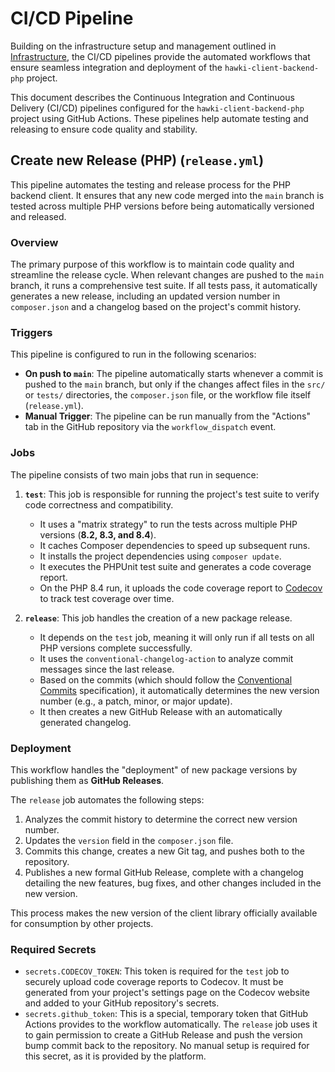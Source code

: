 # CI/CD Pipeline

Building on the infrastructure setup and management outlined in [Infrastructure](infrastructure-610545213.md), the CI/CD pipelines provide the automated workflows that ensure seamless integration and deployment of the `hawki-client-backend-php` project.

This document describes the Continuous Integration and Continuous Delivery (CI/CD) pipelines configured for the `hawki-client-backend-php` project using GitHub Actions. These pipelines help automate testing and releasing to ensure code quality and stability.

## Create new Release (PHP) (`release.yml`)

This pipeline automates the testing and release process for the PHP backend client. It ensures that any new code merged into the `main` branch is tested across multiple PHP versions before being automatically versioned and released.

### Overview

The primary purpose of this workflow is to maintain code quality and streamline the release cycle. When relevant changes are pushed to the `main` branch, it runs a comprehensive test suite. If all tests pass, it automatically generates a new release, including an updated version number in `composer.json` and a changelog based on the project's commit history.

### Triggers

This pipeline is configured to run in the following scenarios:

*   **On push to `main`**: The pipeline automatically starts whenever a commit is pushed to the `main` branch, but only if the changes affect files in the `src/` or `tests/` directories, the `composer.json` file, or the workflow file itself (`release.yml`).
*   **Manual Trigger**: The pipeline can be run manually from the "Actions" tab in the GitHub repository via the `workflow_dispatch` event.

### Jobs

The pipeline consists of two main jobs that run in sequence:

1.  **`test`**: This job is responsible for running the project's test suite to verify code correctness and compatibility.
    *   It uses a "matrix strategy" to run the tests across multiple PHP versions (**8.2, 8.3, and 8.4**).
    *   It caches Composer dependencies to speed up subsequent runs.
    *   It installs the project dependencies using `composer update`.
    *   It executes the PHPUnit test suite and generates a code coverage report.
    *   On the PHP 8.4 run, it uploads the code coverage report to [Codecov](https://about.codecov.io/) to track test coverage over time.

2.  **`release`**: This job handles the creation of a new package release.
    *   It depends on the `test` job, meaning it will only run if all tests on all PHP versions complete successfully.
    *   It uses the `conventional-changelog-action` to analyze commit messages since the last release.
    *   Based on the commits (which should follow the [Conventional Commits](https://www.conventionalcommits.org/) specification), it automatically determines the new version number (e.g., a patch, minor, or major update).
    *   It then creates a new GitHub Release with an automatically generated changelog.

### Deployment

This workflow handles the "deployment" of new package versions by publishing them as **GitHub Releases**.

The `release` job automates the following steps:
1.  Analyzes the commit history to determine the correct new version number.
2.  Updates the `version` field in the `composer.json` file.
3.  Commits this change, creates a new Git tag, and pushes both to the repository.
4.  Publishes a new formal GitHub Release, complete with a changelog detailing the new features, bug fixes, and other changes included in the new version.

This process makes the new version of the client library officially available for consumption by other projects.

### Required Secrets

*   `secrets.CODECOV_TOKEN`: This token is required for the `test` job to securely upload code coverage reports to Codecov. It must be generated from your project's settings page on the Codecov website and added to your GitHub repository's secrets.
*   `secrets.github_token`: This is a special, temporary token that GitHub Actions provides to the workflow automatically. The `release` job uses it to gain permission to create a GitHub Release and push the version bump commit back to the repository. No manual setup is required for this secret, as it is provided by the platform.

